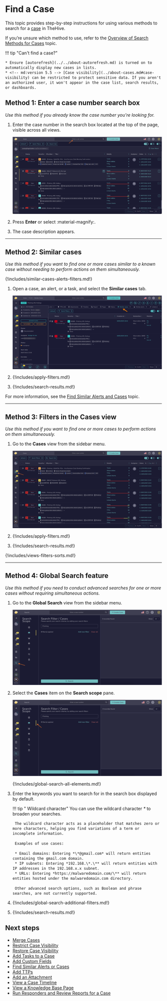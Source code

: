 # Find a Case

This topic provides step-by-step instructions for using various methods to search for a [case](../about-cases.md) in TheHive.

If you’re unsure which method to use, refer to the [Overview of Search Methods for Cases](overview-search-methods-case.md) topic.

!!! tip "Can't find a case?"

    * Ensure [autorefresh](../../about-autorefresh.md) is turned on to automatically display new cases in lists.
    * <!-- md:version 5.5 --> [Case visibility](../about-cases.md#case-visibility) can be restricted to protect sensitive data. If you aren't an authorized user, it won't appear in the case list, search results, or dashboards.

## Method 1: Enter a case number search box

*Use this method if you already know the case number you're looking for.*

1. Enter the case number in the search box located at the top of the page, visible across all views.

    ![Enter a case number search box](../../../../images/user-guides/analyst-corner/cases/find_a_case_enter_a_case_number.png)

2. Press **Enter** or select :material-magnify:.

3. The case description appears.

---

## Method 2: Similar cases

*Use this method if you want to find one or more cases similar to a known case without needing to perform actions on them simultaneously.*

{!includes/similar-cases-alerts-filters.md!}

1. Open a case, an alert, or a task, and select the **Similar cases** tab.

    ![Similar cases](../../../../images/user-guides/analyst-corner/cases/similar-cases.png)

2. {!includes/apply-filters.md!}

3. {!includes/search-results.md!}

For more information, see the [Find Similar Alerts and Cases](../find-similar-alerts-cases.md) topic.

---

## Method 3: Filters in the Cases view

*Use this method if you want to find one or more cases to perform actions on them simultaneously.*

1. Go to the **Cases** view from the sidebar menu.

    ![Filters in the cases view](../../../../images/user-guides/analyst-corner/cases/find-a-case-filters-cases-view.png)

2. {!includes/apply-filters.md!}

3. {!includes/search-results.md!}

{!includes/views-filters-sorts.md!}

---

## Method 4: Global Search feature

*Use this method if you need to conduct advanced searches for one or more cases without requiring simultaneous actions.*

1. Go to the **Global Search** view from the sidebar menu.

    ![Global Search feature sidebar menu](../../../../images/user-guides/analyst-corner/cases/find-a-case-global-search-feature-sidebar-menu.png)

2. Select the **Cases** item on the **Search scope** pane.

    ![Global Search feature cases item](../../../../images/user-guides/analyst-corner/cases/find-a-case-global-search-feature-cases-item.png)

    {!includes/global-search-all-elements.md!}

3. Enter the keywords you want to search for in the search box displayed by default.

    !!! tip "<!-- md:version 5.4.7 --> Wildcard character"
        You can use the wildcard character *\** to broaden your searches.

        The wildcard character acts as a placeholder that matches zero or more characters, helping you find variations of a term or incomplete information.
        
        Examples of use cases:

        * Email domains: Entering *\*@gmail.com* will return entities containing the gmail.com domain.
        * IP subnets: Entering *192.168.\*.\** will return entities with IP addresses in the 192.168.x.x subnet.
        * URLs: Entering *https://malwaredomain.com/\** will return entities hosted under the malwaredomain.com directory.

        Other advanced search options, such as Boolean and phrase searches, are not currently supported.

4. {!includes/global-search-additional-filters.md!}

5. {!includes/search-results.md!}

<h2>Next steps</h2>

* [Merge Cases](../merge-cases.md)
* [Restrict Case Visibility](../case-visibility/restrict-visibility-case.md)
* [Restore Case Visibility](../case-visibility/restore-visibility-case.md)
* [Add Tasks to a Case](../add-tasks-to-a-case.md)
* [Add Custom Fields](../custom-fields/add-custom-fields.md)
* [Find Similar Alerts or Cases](../find-similar-alerts-cases.md)
* [Add TTPs](../ttps/add-ttps.md)
* [Add an Attachment](../attachments/add-an-attachment-case-alert.md)
* [View a Case Timeline](../case-timelines/view-case-timeline.md)
* [View a Knowledge Base Page](../../../../user-guides/knowledge-base/view-a-knowledge-base-page.md#view-a-page-at-the-case-level)
* [Run Responders and Review Reports for a Case](../run-responders-on-a-case.md)
